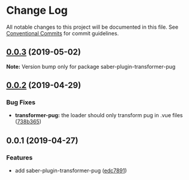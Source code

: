 # Change Log

All notable changes to this project will be documented in this file.
See [Conventional Commits](https://conventionalcommits.org) for commit guidelines.

## [0.0.3](https://github.com/egoist/saber/compare/saber-plugin-transformer-pug@0.0.2...saber-plugin-transformer-pug@0.0.3) (2019-05-02)

**Note:** Version bump only for package saber-plugin-transformer-pug

## [0.0.2](https://github.com/egoist/saber/compare/saber-plugin-transformer-pug@0.0.1...saber-plugin-transformer-pug@0.0.2) (2019-04-29)

### Bug Fixes

- **transformer-pug:** the loader should only transform pug in .vue files ([738b365](https://github.com/egoist/saber/commit/738b365))

## 0.0.1 (2019-04-27)

### Features

- add saber-plugin-transformer-pug ([edc7891](https://github.com/egoist/saber/commit/edc7891))
